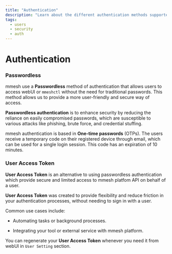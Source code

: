 ```yaml
---
title: "Authentication"
description: "Learn about the different authentication methods supported by mmesh."
tags:
  - users
  - security
  - auth
---
```


# Authentication

### Passwordless

mmesh use a **Passwordless** method of authentication that allows users to access webUI or `mmeshctl` without the need for traditional passwords. This method allows us to provide a more user-friendly and secure way of access.

**Passwordless authentication** is to enhance security by reducing the reliance on easily compromised passwords, which are susceptible to various attacks like phishing, brute force, and credential stuffing. 

mmesh authentication is based in **One-time passwords** (OTPs). The users receive a temporary code on their registered device through email, which can be used for a single login session. This code has an expiration of 10 minutes.

### User Access Token

**User Access Token** is an alternative to using passwordless authentication which provide secure and limited access to mmesh platfom API on behalf of a user.

**User Access Token** was created to provide flexibility and reduce friction in your authentication processes, without needing to sign in with a user.

Common use cases include:

  - Automating tasks or background processes.

  - Integrating your tool or external service with mmesh platform.


You can regenerate your **User Access Token** whenever you need it from webUI in `User Setting` section. 